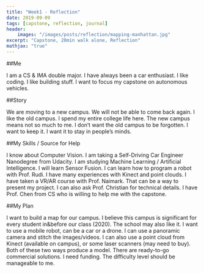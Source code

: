 ```yaml
---
title: "Week1 - Reflection"
date: 2019-09-09
tags: [capstone, reflection, journal]
header:
    images: "/images/posts/reflection/mapping-manhattan.jpg"
excerpt: "Capstone, 20min walk alone, Reflection"
mathjax: "true"
---
```

##Me

I am a CS & IMA double major. I have always been a car enthusiast. I like coding. I like building stuff. I want to focus my capstone on autonomous vehicles. 

##Story

We are moving to a new campus. We will not be able to come back again. I like the old campus. I spend my entire college life here. The new campus means not so much to me. I don’t want the old campus to be forgotten. I want to keep it. I want it to stay in people’s minds. 

##My Skills / Source for Help

I know about Computer Vision. I am taking a Self-Driving Car Engineer Nanodegree from Udacity. I am studying Machine Learning / Artificial Intelligence. I will learn Sensor Fusion. I can learn how to program a robot with Prof. Rudi. I have many experiences with Kinect and point clouds. I have taken a VR/AR course with Prof. Naimark. That can be a way to present my project. I can also ask Prof. Christian for technical details. I have Prof. Chen from CS who is willing to help me with the capstone. 

##My Plan

I want to build a map for our campus. I believe this campus is significant for every student in&before our class (2020). The school may also like it. I want to use a mobile robot, can be a car or a drone. I can use a panoramic camera and stitch the images/videos. I can also use a point cloud from Kinect (available on campus), or some laser scanners (may need to buy). Both of these two ways produce a model. There are ready-to-go commercial solutions. I need funding. The difficulty level should be manageable to me. 